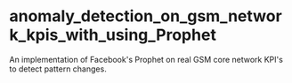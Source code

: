 # anomaly_detection_on_gsm_network_kpis_with_using_Prophet
An implementation of Facebook's Prophet on real GSM core network KPI's to detect pattern changes.
